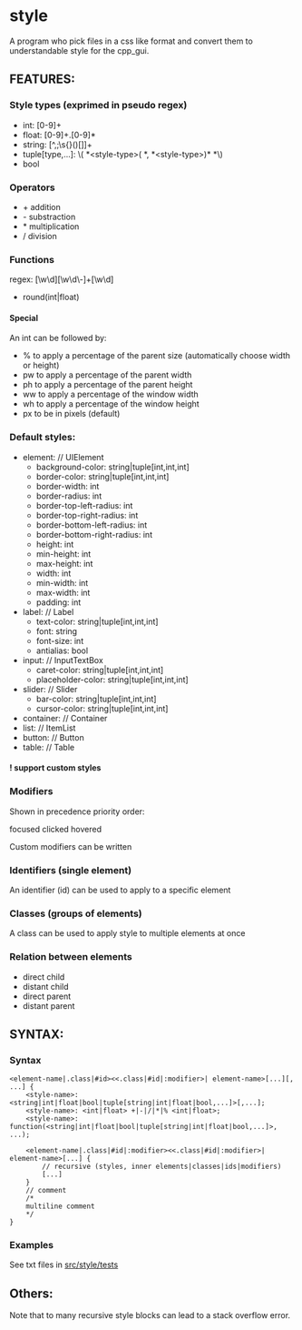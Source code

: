 # style
A program who pick files in a css like format and convert them to understandable style for the cpp_gui.

## FEATURES:
### Style types (exprimed in pseudo regex)
- int: [0-9]+
- float: [0-9]+\.[0-9]\*
- string: [^,;\s{}()[]]+
- tuple[type,...]: \\( *\<style-type\>( \*, \*\<style-type\>)\* \*\\)
- bool

### Operators
- \+ addition
- \- substraction
- \* multiplication
- \/ division

### Functions
regex: [\w\d][\w\d\\-]+[\w\d]
- round(int|float)

#### Special
An int can be followed by:
 - % to apply a percentage of the parent size (automatically choose width or height)
 - pw to apply a percentage of the parent width
 - ph to apply a percentage of the parent height
 - ww to apply a percentage of the window width
 - wh to apply a percentage of the window height
 - px to be in pixels (default)

### Default styles:
- element: // UIElement
    - background-color: string|tuple[int,int,int]
    - border-color: string|tuple[int,int,int]
    - border-width: int
    - border-radius: int
    - border-top-left-radius: int
    - border-top-right-radius: int
    - border-bottom-left-radius: int
    - border-bottom-right-radius: int
    - height: int
    - min-height: int
    - max-height: int
    - width: int
    - min-width: int
    - max-width: int
    - padding: int
- label: // Label
    - text-color: string|tuple[int,int,int]
    - font: string
    - font-size: int
    - antialias: bool
- input: // InputTextBox
    - caret-color: string|tuple[int,int,int]
    - placeholder-color: string|tuple[int,int,int]
- slider: // Slider
    - bar-color: string|tuple[int,int,int]
    - cursor-color: string|tuple[int,int,int]
- container: // Container
- list: // ItemList
- button: // Button
- table: // Table

#### ! support custom styles

### Modifiers
Shown in precedence priority order:

focused
clicked
hovered

Custom modifiers can be written

### Identifiers (single element)
An identifier (id) can be used to apply to a specific element

### Classes (groups of elements)
A class can be used to apply style to multiple elements at once

### Relation between elements
- direct child
- distant child
- direct parent
- distant parent

## SYNTAX:

### Syntax

```
<element-name|.class|#id><<.class|#id|:modifier>| element-name>[...][, ...] { 
    <style-name>: <string|int|float|bool|tuple[string|int|float|bool,...]>[,...];
    <style-name>: <int|float> +|-|/|*|% <int|float>;
    <style-name>: function(<string|int|float|bool|tuple[string|int|float|bool,...]>, ...);

    <element-name|.class|#id|:modifier><<.class|#id|:modifier>| element-name>[...] {
        // recursive (styles, inner elements|classes|ids|modifiers)
        [...]
    }
    // comment
    /*
    multiline comment
    */
}
```

### Examples
See txt files in <a href="src/style/tests">src/style/tests</a>

## Others:
Note that to many recursive style blocks can lead to a stack overflow error.
